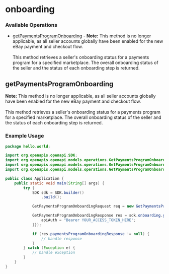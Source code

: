 # onboarding

### Available Operations

* [getPaymentsProgramOnboarding](#getpaymentsprogramonboarding) - <span class="tablenote"><b>Note:</b> This method is no longer applicable, as all seller accounts globally have been enabled for the new eBay payment and checkout flow.</span><br/><br/>This method retrieves a seller's onboarding status for a payments program for a specified marketplace. The overall onboarding status of the seller and the status of each onboarding step is returned.

## getPaymentsProgramOnboarding

<span class="tablenote"><b>Note:</b> This method is no longer applicable, as all seller accounts globally have been enabled for the new eBay payment and checkout flow.</span><br/><br/>This method retrieves a seller's onboarding status for a payments program for a specified marketplace. The overall onboarding status of the seller and the status of each onboarding step is returned.

### Example Usage

```java
package hello.world;

import org.openapis.openapi.SDK;
import org.openapis.openapi.models.operations.GetPaymentsProgramOnboardingRequest;
import org.openapis.openapi.models.operations.GetPaymentsProgramOnboardingResponse;
import org.openapis.openapi.models.operations.GetPaymentsProgramOnboardingSecurity;

public class Application {
    public static void main(String[] args) {
        try {
            SDK sdk = SDK.builder()
                .build();

            GetPaymentsProgramOnboardingRequest req = new GetPaymentsProgramOnboardingRequest("magnam", "et");            

            GetPaymentsProgramOnboardingResponse res = sdk.onboarding.getPaymentsProgramOnboarding(req, new GetPaymentsProgramOnboardingSecurity("excepturi") {{
                apiAuth = "Bearer YOUR_ACCESS_TOKEN_HERE";
            }});

            if (res.paymentsProgramOnboardingResponse != null) {
                // handle response
            }
        } catch (Exception e) {
            // handle exception
        }
    }
}
```
